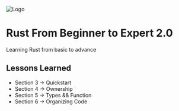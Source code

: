 
![Logo](https://www.bleepstatic.com/content/hl-images/2021/04/03/rust-bg.jpeg)


# Rust From Beginner to Expert 2.0

Learning Rust from basic to advance


## Lessons Learned

- Section 3 -> Quickstart
- Section 4 -> Ownership
- Section 5 -> Types && Function
- Section 6 -> Organizing Code

